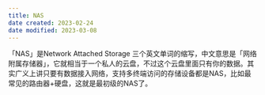 ```yaml
---
title: NAS
date created: 2023-02-24
date modified: 2023-03-08
---
```


「NAS」是Network Attached Storage 三个英文单词的缩写，中文意思是「网络附属存储器」，它就相当于一个私人的云盘，不过这个云盘里面只有你的数据。其实广义上讲只要有数据接入网络，支持多终端访问的存储设备都是NAS，比如最常见的路由器+硬盘，这就是最初级的NAS了。
